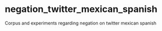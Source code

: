 # negation_twitter_mexican_spanish
Corpus and experiments regarding negation on twitter mexican spanish
